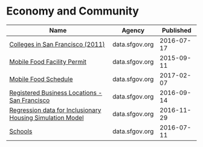 # Economy and Community

Name | Agency | Published
---- | ---- | ---------
[Colleges in San Francisco (2011)](../datasets/8r3f-pc6a.md) | data.sfgov.org | 2016-07-17
[Mobile Food Facility Permit](../datasets/rqzj-sfat.md) | data.sfgov.org | 2015-09-11
[Mobile Food Schedule](../datasets/jjew-r69b.md) | data.sfgov.org | 2017-02-07
[Registered Business Locations - San Francisco](../datasets/g8m3-pdis.md) | data.sfgov.org | 2016-09-14
[Regression data for Inclusionary Housing Simulation Model](../datasets/vcwn-f2xk.md) | data.sfgov.org | 2016-11-29
[Schools](../datasets/tpp3-epx2.md) | data.sfgov.org | 2016-07-11

